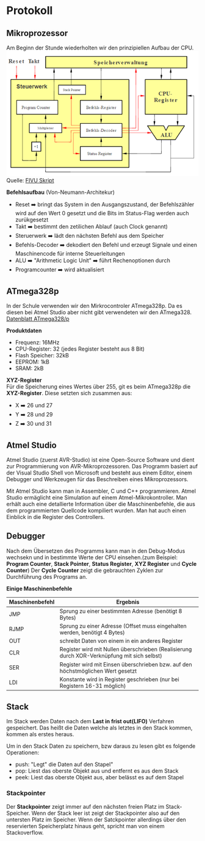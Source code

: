 # Protokoll  

## Mikroprozessor  
Am Beginn der Stunde wiederholten wir den prinzipiellen Aufbau der CPU.  
![CPU](/zitkam13/CPU.PNG)  
Quelle: [FIVU Skript](https://lms.at/dotlrn/classes/informatik/610437.4AHME_FIVU.17_18/xolrn/EC743ABCF7AB5.symlink?resource_id=0-237409759&m=view#188315330)  

**Befehlsaufbau** (Von-Neumann-Architekur)  
* Reset :arrow_right: bringt das System in den Ausgangszustand, der Befehlszähler wird auf den Wert 0 gesetzt und die Bits im Status-Flag werden auch zurükgesetzt  
* Takt  :arrow_right: bestimmt den zetilichen Ablauf (auch Clock genannt)  
* Steruerwerk :arrow_right: lädt den nächsten Befehl aus dem Speicher  
* Befehls-Decoder :arrow_right: dekodiert den Befehl und erzeugt Signale und einen Maschinencode für interne Steuerleitungen  
* ALU :arrow_right: "Arithmetic Logic Unit" :arrow_right: führt Rechenoptionen durch  
* Programcounter :arrow_right: wird aktualisiert  

## ATmega328p  
In der Schule verwenden wir den Mirkrocontroler ATmega328p. Da es diesen bei Atmel Studio aber nicht gibt verwendeten wir den ATmega328.  
[Datenblatt ATmega328/p](http://www.atmel.com/Images/Atmel-42735-8-bit-AVR-Microcontroller-ATmega328-328P_Datasheet.pdf)    


**Produktdaten**  
* Frequenz: 16MHz  
* CPU-Register: 32 (jedes Register besteht aus 8 Bit)  
* Flash Speicher: 32kB  
* EEPROM: 1kB  
* SRAM: 2kB  

**XYZ-Register**  
Für die Speicherung eines Wertes über 255, git es beim ATmega328p die **XYZ-Register**. Diese setzten sich zusammen aus:  
* X :arrow_right: 26 und 27  
* Y :arrow_right: 28 und 29  
* Z :arrow_right: 30 und 31  

## Atmel Studio  

Atmel Studio (zuerst AVR-Studio) ist eine Open-Source Software und dient zur Programmierung von AVR-Mikroprozessoren. Das Programm basiert auf der Visual Studio Shell von Microsoft und besteht aus einem Editor, einem Debugger und Werkzeugen für das Beschreiben eines Mikroprozessors.   

Mit Atmel Studio kann man in Assembler, C und C++ programmieren. Atmel Studio ermäglicht eine Simulation auf einem Atmel-Mikrokontroller. Man erhält auch eine detallierte Information über die Maschinenbefehle, die aus dem programmierten Quellcode kompiliert wurden. Man hat auch einen Einblick in die Register des Controllers.  

## Debugger  
Nach dem Übersetzen des Programms kann man in den Debug-Modus wechsekn und in bestimmte Werte der CPU einsehen.(zum Beispiel: **Program Counter**, **Stack Pointer**, **Status Register**, **XYZ Register** und **Cycle Counter**) Der **Cycle Counter** zeigt die gebrauchten Zyklen zur Durchführung des Programs an.   

**Einige Maschinenbefehle**    

Maschinenbefehl | Ergebnis
--------------- | --------
JMP | Sprung zu einer bestimmten Adresse (benötigt 8 Bytes)
RJMP | Sprung zu einer Adresse (Offset muss eingehalten werden, benötigt 4 Bytes)
OUT | schreibt Daten von einem in ein anderes Register
CLR | Register wird mit Nullen überschrieben (Realisierung durch XOR-Verknüpfung mit sich selbst)
SER | Register wird mit Einsen überschrieben bzw. auf den höchstmöglichen Wert gesetzt
LDI | Konstante wird in Register geschrieben (nur bei Registern 16-31 möglich)  

## Stack  
Im Stack werden Daten nach dem **Last in frist out(LIFO)** Verfahren gespeichert. Das heißt die Daten welche als letztes in den Stack kommen, kommen als erstes heraus. 

Um in den Stack Daten zu speichern, bzw daraus zu lesen gibt es folgende Operationen:  

- push: "Legt" die Daten auf den Stapel"
- pop: Liest das oberste Objekt aus und entfernt es aus dem Stack
- peek: Liest das oberste Objekt aus, aber belässt es auf dem Stapel

### Stackpointer  
Der **Stackpointer** zeigt immer auf den nächsten freien Platz im Stack-Speicher. Wenn der Stack leer ist zeigt der Stackpointer also auf den untersten Platz im Speicher. Wenn der Satckpointer allerdings über den reservierten Speicherplatz hinaus geht, spricht man von einem Stackoverflow.
